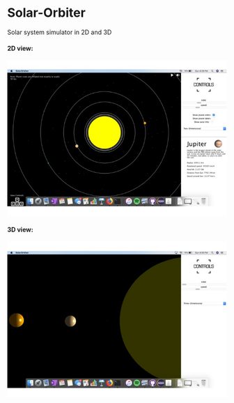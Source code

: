 # Solar-Orbiter
Solar system simulator in 2D and 3D

#### 2D view:
![Alt text](https://github.com/NicoleStrel/Solar-Orbiter/blob/69a829f78dfc3bb42fb308f4256af1e85c6fa3e0/images/demo/2d.jpeg)

#### 3D view:
![Alt text](https://github.com/NicoleStrel/Solar-Orbiter/blob/69a829f78dfc3bb42fb308f4256af1e85c6fa3e0/images/demo/3d.jpeg)
